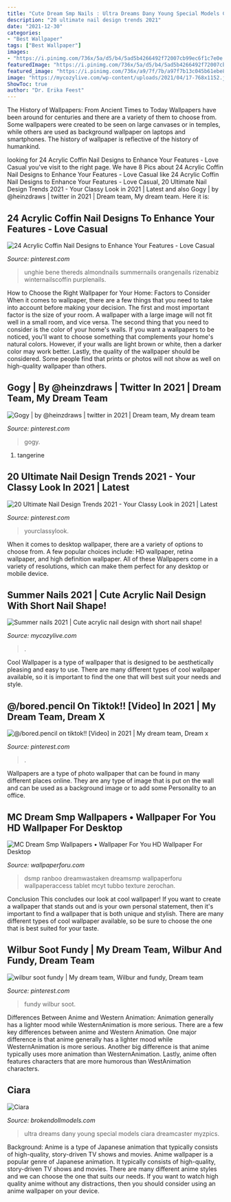 ```yaml
---
title: "Cute Dream Smp Nails : Ultra Dreams Dany Young Special Models Ciara Dreamcaster Myzpics"
description: "20 ultimate nail design trends 2021"
date: "2021-12-30"
categories:
- "Best Wallpaper"
tags: ["Best Wallpaper"]
images:
- "https://i.pinimg.com/736x/5a/d5/b4/5ad5b4266492f72007cb99ec6f1c7e0e.jpg"
featuredImage: "https://i.pinimg.com/736x/5a/d5/b4/5ad5b4266492f72007cb99ec6f1c7e0e.jpg"
featured_image: "https://i.pinimg.com/736x/a9/7f/7b/a97f7b13c045b61ebe88f8735c87585a.jpg"
image: "https://mycozylive.com/wp-content/uploads/2021/04/17-768x1152.jpg"
ShowToc: true
author: "Dr. Erika Feest"
---
```



The History of Wallpapers: From Ancient Times to Today
Wallpapers have been around for centuries and there are a variety of them to choose from. Some wallpapers were created to be seen on large canvases or in temples, while others are used as background wallpaper on laptops and smartphones. The history of wallpaper is reflective of the history of humankind.

	

		
looking for 24 Acrylic Coffin Nail Designs to Enhance Your Features - Love Casual you've visit to the right page. We have 8 Pics about 24 Acrylic Coffin Nail Designs to Enhance Your Features - Love Casual like 24 Acrylic Coffin Nail Designs to Enhance Your Features - Love Casual, 20 Ultimate Nail Design Trends 2021 - Your Classy Look in 2021 | Latest and also Gogy | by @heinzdraws | twitter in 2021 | Dream team, My dream team. Here it is:
		
    
## 24 Acrylic Coffin Nail Designs To Enhance Your Features - Love Casual

<img loading=lazy src="https://i.pinimg.com/736x/a9/7f/7b/a97f7b13c045b61ebe88f8735c87585a.jpg" onerror="this.onerror=null;this.src='https://tse4.mm.bing.net/th?id=OIP.ogAaXeeJcJRC9p04UQkOoQHaOB&amp;pid=15.1';" alt="24 Acrylic Coffin Nail Designs to Enhance Your Features - Love Casual">

_Source: pinterest.com_

>unghie bene thereds almondnails summernails orangenails rizenabiz winternailscoffin purplenails. 

	

How to Choose the Right Wallpaper for Your Home: Factors to Consider
When it comes to wallpaper, there are a few things that you need to take into account before making your decision. The first and most important factor is the size of your room. A wallpaper with a large image will not fit well in a small room, and vice versa. 
The second thing that you need to consider is the color of your home's walls. If you want a wallpapers to be noticed, you'll want to choose something that complements your home's natural colors. However, if your walls are light brown or white, then a darker color may work better. 
Lastly, the quality of the wallpaper should be considered. Some people find that prints or photos will not show as well on high-quality wallpaper than others.

    
## Gogy | By @heinzdraws | Twitter In 2021 | Dream Team, My Dream Team

<img loading=lazy src="https://i.pinimg.com/736x/5a/d5/b4/5ad5b4266492f72007cb99ec6f1c7e0e.jpg" onerror="this.onerror=null;this.src='https://tse2.mm.bing.net/th?id=OIP.xBMHlJ7oqxisCgPfPRi4CwHaKK&amp;pid=15.1';" alt="Gogy | by @heinzdraws | twitter in 2021 | Dream team, My dream team">

_Source: pinterest.com_

>gogy. 

	

1. tangerine 

    
## 20 Ultimate Nail Design Trends 2021 - Your Classy Look In 2021 | Latest

<img loading=lazy src="https://i.pinimg.com/736x/87/4c/82/874c826e0ff332d629bc761371f3c47e.jpg" onerror="this.onerror=null;this.src='https://tse1.mm.bing.net/th?id=OIP.uVLBe0jFgnAasZbiwmScKgHaLH&amp;pid=15.1';" alt="20 Ultimate Nail Design Trends 2021 - Your Classy Look in 2021 | Latest">

_Source: pinterest.com_

>yourclassylook. 

	

When it comes to desktop wallpaper, there are a variety of options to choose from. A few popular choices include: HD wallpaper, retina wallpaper, and high definition wallpaper. All of these Wallpapers come in a variety of resolutions, which can make them perfect for any desktop or mobile device. 

    
## Summer Nails 2021 | Cute Acrylic Nail Design With Short Nail Shape!

<img loading=lazy src="https://mycozylive.com/wp-content/uploads/2021/04/17-768x1152.jpg" onerror="this.onerror=null;this.src='https://tse4.mm.bing.net/th?id=OIP.kxIa4g_lHeXSNaLX9EzAJAHaLH&amp;pid=15.1';" alt="Summer nails 2021 | Cute acrylic nail design with short nail shape!">

_Source: mycozylive.com_

>. 

	

Cool Wallpaper is a type of wallpaper that is designed to be aesthetically pleasing and easy to use. There are many different types of cool wallpaper available, so it is important to find the one that will best suit your needs and style.

    
## @/bored.pencil On Tiktok!! [Video] In 2021 | My Dream Team, Dream X

<img loading=lazy src="https://i.pinimg.com/736x/98/70/29/987029a46bd40df8e0d9846f12c0eb4c.jpg" onerror="this.onerror=null;this.src='https://tse1.mm.bing.net/th?id=OIP.XcisZySz_Muu50ZHOp_tZAAAAA&amp;pid=15.1';" alt="@/bored.pencil on tiktok!! [Video] in 2021 | My dream team, Dream x">

_Source: pinterest.com_

>. 

	



Wallpapers are a type of photo wallpaper that can be found in many different places online. They are any type of image that is put on the wall and can be used as a background image or to add some Personality to an office.

    
## MC Dream Smp Wallpapers • Wallpaper For You HD Wallpaper For Desktop

<img loading=lazy src="https://wallpaperforu.com/wp-content/uploads/2021/03/738633-Dream-Smp-Wallpapers8-1536x864.jpg" onerror="this.onerror=null;this.src='https://tse3.mm.bing.net/th?id=OIP.uOxD6DOiDY488yFWc-AoagHaEK&amp;pid=15.1';" alt="MC Dream Smp Wallpapers • Wallpaper For You HD Wallpaper For Desktop">

_Source: wallpaperforu.com_

>dsmp ranboo dreamwastaken dreamsmp wallpaperforu wallpaperaccess tablet mcyt tubbo texture zerochan. 

	

Conclusion
This concludes our look at cool wallpaper! If you want to create a wallpaper that stands out and is your own personal statement, then it's important to find a wallpaper that is both unique and stylish. There are many different types of cool wallpaper available, so be sure to choose the one that is best suited for your taste.

    
## Wilbur Soot Fundy | My Dream Team, Wilbur And Fundy, Dream Team

<img loading=lazy src="https://i.pinimg.com/736x/4d/17/61/4d17614db56f1068252dc96703a32580.jpg" onerror="this.onerror=null;this.src='https://tse1.mm.bing.net/th?id=OIP.eivjAPBj43xC6N-7bqr4QgHaJ3&amp;pid=15.1';" alt="wilbur soot fundy | My dream team, Wilbur and fundy, Dream team">

_Source: pinterest.com_

>fundy wilbur soot. 

	

Differences Between Anime and Western Animation: Animation generally has a lighter mood while WesternAnimation is more serious.
There are a few key differences between anime and Western Animation. One major difference is that anime generally has a lighter mood while WesternAnimation is more serious. Another big difference is that anime typically uses more animation than WesternAnimation. Lastly, anime often features characters that are more humorous than WestAnimation characters.

    
## Ciara

<img loading=lazy src="http://brokendollmodels.com/specialimages/2410_20110422180435.jpg" onerror="this.onerror=null;this.src='https://tse2.mm.bing.net/th?id=OIP.OfY7MShOgb7eFclPPxud8QHaLH&amp;pid=15.1';" alt="Ciara">

_Source: brokendollmodels.com_

>ultra dreams dany young special models ciara dreamcaster myzpics. 

	

Background: Anime is a type of Japanese animation that typically consists of high-quality, story-driven TV shows and movies.
Anime wallpaper is a popular genre of Japanese animation. It typically consists of high-quality, story-driven TV shows and movies. There are many different anime styles and we can choose the one that suits our needs. If you want to watch high quality anime without any distractions, then you should consider using an anime wallpaper on your device.

